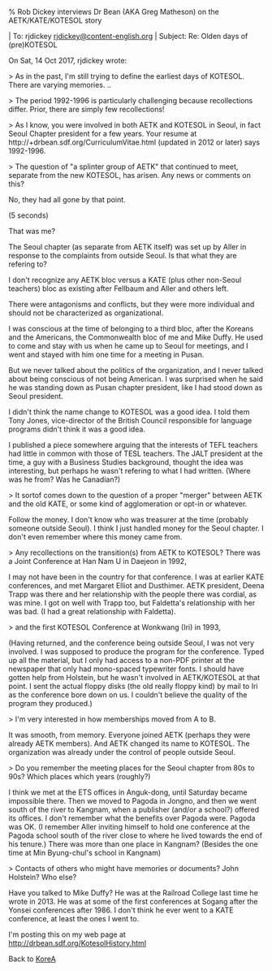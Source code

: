 % Rob Dickey interviews Dr Bean (AKA Greg Matheson) on the AETK/KATE/KOTESOL story

| To: rjdickey <rjdickey@content-english.org>
| Subject: Re: Olden days of (pre)KOTESOL

On Sat, 14 Oct 2017, rjdickey wrote:

\> As in the past, I'm still trying to define the earliest days of KOTESOL. There are varying memories. ..

\> The period 1992-1996 is particularly challenging because recollections differ. Prior, there are simply few recollections!

\> As I know, you were involved in both AETK and KOTESOL in Seoul, in fact Seoul Chapter president for a few years. Your resume at http://+drbean.sdf.org/CurriculumVitae.html (updated in 2012 or later) says 1992-1996.

\> The question of "a splinter group of AETK" that continued to meet, separate from the new KOTESOL, has arisen. Any news or comments on this?

No, they had all gone by that point.

(5 seconds)

That was me?

The Seoul chapter (as separate from AETK itself) was set up by Aller in response to the complaints from outside Seoul. Is that what they are refering to?

I don't recognize any AETK bloc versus a KATE (plus other non-Seoul teachers) bloc as existing after Fellbaum and Aller and others left.

There were antagonisms and conflicts, but they were more individual and should not be characterized as organizational.

I was conscious at the time of belonging to a third bloc, after the Koreans and the Americans, the Commonwealth bloc of me and Mike Duffy. He used to come and stay with us when he came up to Seoul for meetings, and I went and stayed with him one time for a meeting in Pusan.

But we never talked about the politics of the organization, and I never talked about being conscious of not being American. I was surprised when he said he was standing down as Pusan chapter president, like I had stood down as Seoul president.

I didn't think the name change to KOTESOL was a good idea. I told them Tony Jones, vice-director of the British Council responsible for language programs didn't think it was a good idea.

I published a piece somewhere arguing that the interests of TEFL teachers had little in common with those of TESL teachers. The JALT president at the time, a guy with a Business Studies background, thought the idea was interesting, but perhaps he wasn't refering to what I had written. (Where was he from? Was he Canadian?)

\> It sortof comes down to the question of a proper "merger" between AETK and the old KATE, or some kind of agglomeration or opt-in or whatever.

Follow the money. I don't know who was treasurer at the time (probably someone outside Seoul). I think I just handled money for the Seoul chapter. I don't even remember where this money came from.

\> Any recollections on the transition(s) from AETK to KOTESOL? There was a Joint Conference at Han Nam U in Daejeon in 1992,

I may not have been in the country for that conference. I was at earlier KATE conferences, and met Margaret Elliot and Dusthimer. AETK president, Deena Trapp was there and her relationship with the people there was cordial, as was mine. I got on well with Trapp too, but Faldetta's relationship with her was bad. (I had a great relationship with Faldetta).

\> and the first KOTESOL Conference at Wonkwang (Iri) in 1993,

(Having returned, and the conference being outside Seoul, I was not very involved. I was supposed to produce the program for the conference. Typed up all the material, but I only had access to a non-PDF printer at the newspaper that only had mono-spaced typewriter fonts. I should have gotten help from Holstein, but he wasn't involved in AETK/KOTESOL at that point. I sent the actual floppy disks (the old really floppy kind) by mail to Iri as the conference bore down on us. I couldn't believe the quality of the program they produced.)

\> I'm very interested in how memberships moved from A to B.

It was smooth, from memory. Everyone joined AETK (perhaps they were already AETK members). And AETK changed its name to KOTESOL. The organization was already under the control of people outside Seoul.

\> Do you remember the meeting places for the Seoul chapter from 80s to 90s? Which places which years (roughly?)

I think we met at the ETS offices in Anguk-dong, until Saturday became impossible there. Then we moved to Pagoda in Jongno, and then we went south of the river to Kangnam, when a publisher (and/or a school?) offered its offices. I don't remember what the benefits over Pagoda were. Pagoda was OK. (I remember Aller inviting himself to hold one conference at the Pagoda school south of the river close to where he lived towards the end of his tenure.) There was more than one place in Kangnam? (Besides the one time at Min Byung-chul's school in Kangnam)

\> Contacts of others who might have memories or documents? John Holstein? Who else?

Have you talked to Mike Duffy? He was at the Railroad College last time he wrote in 2013. He was at some of the first conferences at Sogang after the Yonsei conferences after 1986. I don't think he ever went to a KATE conference, at least the ones I went to.

I'm posting this on my web page at http://drbean.sdf.org/KotesolHistory.html

Back to [KoreA](KoreA.html)
